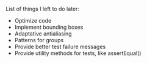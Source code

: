 List of things I left to do later:

* Optimize code
* Implement bounding boxes
* Adaptative antialiasing
* Patterns for groups
* Provide better test failure messages
* Provide utility methods for tests, like assertEqual()